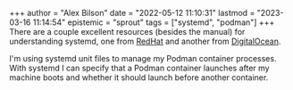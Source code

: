 +++
author = "Alex Bilson"
date = "2022-05-12 11:10:31"
lastmod = "2023-03-16 11:14:54"
epistemic = "sprout"
tags = ["systemd", "podman"]
+++
There are a couple excellent resources (besides the manual) for understanding systemd, one from [RedHat](https://access.redhat.com/documentation/en-us/red_hat_enterprise_linux/7/html/system_administrators_guide/chap-managing_services_with_systemd) and another from [DigitalOcean](https://www.digitalocean.com/community/tutorials/understanding-systemd-units-and-unit-files).

I'm using systemd unit files to manage my Podman container processes. With systemd I can specify that a Podman container launches after my machine boots and whether it should launch before another container.
